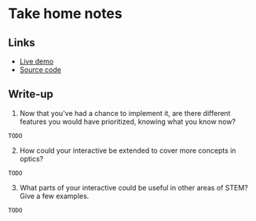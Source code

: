 # Take home notes

## Links

- [Live demo](https://chimeces.com/brilliant-take-home/)
- [Source code](https://github.com/joakin/brilliant-take-home)

## Write-up

1. Now that you've had a chance to implement it, are there different features you would have prioritized, knowing what you know now?

`TODO`

2. How could your interactive be extended to cover more concepts in optics?

`TODO`

3. What parts of your interactive could be useful in other areas of STEM? Give a few examples.

`TODO`

